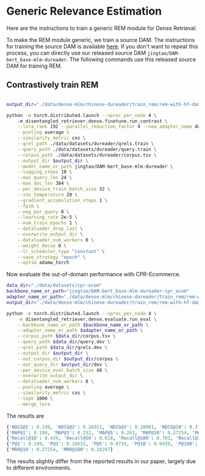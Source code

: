 # Generic Relevance Estimation

Here are the instructions to train a generic REM module for Dense Retrieval.

To make the REM module generic, we train a source DAM. The instructions for training the source DAM is available [here](../../domain-adapt/chinese-dureader/train_source_dam.md). If you don't want to repeat this process, you can directly use our released source DAM `jingtao/DAM-bert_base-mlm-dureader`. The following commands use this released source DAM for training REM.

## Contrastively train REM 

```bash

output_dir="./data/dense-mlm/chinese-dureader/train_rem/rem-with-hf-dam/contrast"

python -m torch.distributed.launch --nproc_per_node 4 \ 
    -m disentangled_retriever.dense.finetune.run_contrast \
    --lora_rank 192 --parallel_reduction_factor 4 --new_adapter_name dureader \
    --pooling average \
    --similarity_metric cos \
    --qrel_path ./data/datasets/dureader/qrels.train \
    --query_path ./data/datasets/dureader/query.train \
    --corpus_path ./data/datasets/dureader/corpus.tsv \
    --output_dir $output_dir \
    --model_name_or_path jingtao/DAM-bert_base-mlm-dureader \
    --logging_steps 10 \
    --max_query_len 24 \
    --max_doc_len 384 \
    --per_device_train_batch_size 32 \
    --inv_temperature 20 \
    --gradient_accumulation_steps 1 \
    --fp16 \
    --neg_per_query 0 \
    --learning_rate 2e-5 \
    --num_train_epochs 1 \
    --dataloader_drop_last \
    --overwrite_output_dir \
    --dataloader_num_workers 0 \
    --weight_decay 0 \
    --lr_scheduler_type "constant" \
    --save_strategy "epoch" \
    --optim adamw_torch

```

Now evaluate the out-of-domain performance with CPR-Ecommerce.
```bash
data_dir="./data/datasets/cpr-ecom"
backbone_name_or_path="jingtao/DAM-bert_base-mlm-dureader-cpr_ecom"
adapter_name_or_path="./data/dense-mlm/chinese-dureader/train_rem/rem-with-hf-dam/contrast/dureader"
output_dir="./data/dense-mlm/chinese-dureader/train_rem/rem-with-hf-dam/contrast/evaluate/cpr-ecom"

python -m torch.distributed.launch --nproc_per_node 4 \
    -m disentangled_retriever.dense.evaluate.run_eval \
    --backbone_name_or_path $backbone_name_or_path \
    --adapter_name_or_path $adapter_name_or_path \
    --corpus_path $data_dir/corpus.tsv \
    --query_path $data_dir/query.dev \
    --qrel_path $data_dir/qrels.dev \
    --output_dir $output_dir \
    --out_corpus_dir $output_dir/corpus \
    --out_query_dir $output_dir/dev \
    --per_device_eval_batch_size 48 \
    --overwrite_output_dir \
    --dataloader_num_workers 8 \
    --pooling average \
    --similarity_metric cos \
    --topk 1000 \
    --merge_lora
```

The results are
```python
{'NDCG@1': 0.199, 'NDCG@3': 0.26921, 'NDCG@5': 0.28901, 'NDCG@10': 0.31223, 'NDCG@100': 0.36534}
{'MAP@1': 0.199, 'MAP@3': 0.252, 'MAP@5': 0.263, 'MAP@10': 0.27254, 'MAP@100': 0.28207}
{'Recall@10': 0.439, 'Recall@50': 0.618, 'Recall@100': 0.703, 'Recall@200': 0.769, 'Recall@500': 0.832, 'Recall@1000': 0.879}
{'P@1': 0.199, 'P@3': 0.10633, 'P@5': 0.0734, 'P@10': 0.0439, 'P@100': 0.00703}
{'MRR@10': 0.27254, 'MRR@100': 0.28207}
```
The results slightly differ from the reported results in our paper, largely due to different environments.
